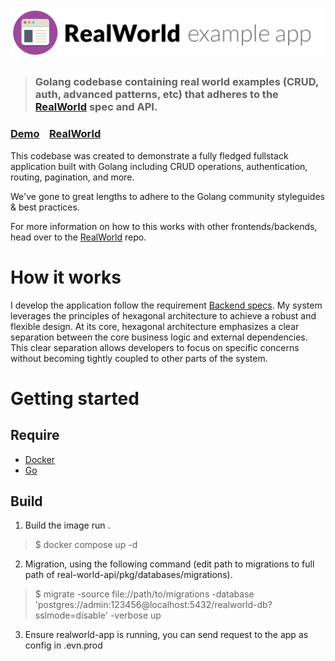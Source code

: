 # ![RealWorld Example App](logo.png)

> ### Golang codebase containing real world examples (CRUD, auth, advanced patterns, etc) that adheres to the [RealWorld](https://github.com/gothinkster/realworld) spec and API.


### [Demo](https://demo.realworld.io/)&nbsp;&nbsp;&nbsp;&nbsp;[RealWorld](https://github.com/gothinkster/realworld)


This codebase was created to demonstrate a fully fledged fullstack application built with Golang including CRUD operations, authentication, routing, pagination, and more.

We've gone to great lengths to adhere to the Golang community styleguides & best practices.

For more information on how to this works with other frontends/backends, head over to the [RealWorld](https://github.com/gothinkster/realworld) repo.


# How it works

I develop the application follow the requirement [Backend specs](https://realworld-docs.netlify.app/docs/specs/backend-specs/introduction). My system leverages the principles of hexagonal architecture to achieve a robust and flexible design. At its core, hexagonal architecture emphasizes a clear separation between the core business logic and external dependencies. This clear separation allows developers to focus on specific concerns without becoming tightly coupled to other parts of the system.

# Getting started

## Require
- [Docker](https://www.docker.com/)
- [Go](https://go.dev/)

## Build
1. Build the image run .
>$ docker compose up -d
2. Migration, using the following command (edit path to migrations to full path of real-world-api/pkg/databases/migrations).
>$ migrate -source file://path/to/migrations -database 'postgres://admin:123456@localhost:5432/realworld-db?sslmode=disable' -verbose up
3. Ensure realworld-app is running, you can send request to the app as config in .evn.prod
